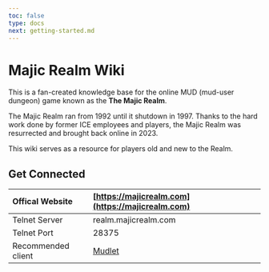 ```yaml
---
toc: false
type: docs
next: getting-started.md
---
```


# Majic Realm Wiki

This is a fan-created knowledge base for the online MUD (mud-user dungeon) game known as the **The Majic Realm**.

The Majic Realm ran from 1992 until it shutdown in 1997. Thanks to the hard work done by former ICE employees and players, the Majic Realm was resurrected and brought back online in 2023.

This wiki serves as a resource for players old and new to the Realm.

## Get Connected


| Offical Website       | **[https://majicrealm.com](https://majicrealm.com)** |
| :-------------------- | :----------------------------------------------------- |
| Telnet Server      | realm.majicrealm.com                                 |
| Telnet Port        | 28375                                                |
| Recommended client  | [Mudlet](https://mudlet.org)                         |
